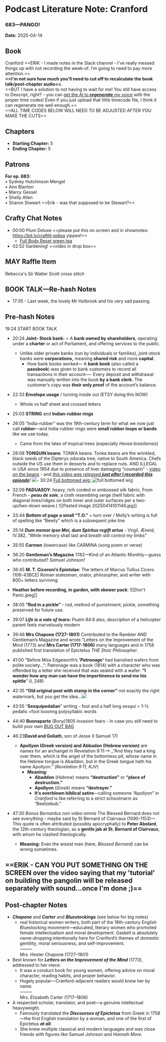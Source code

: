 
# Podcast Literature Note: Cranford
### 683—PANGO!

**Date:** 2025-04-14

## Book
Cranford ==ERIK - I made notes in the Slack channel - I've really messed things up with not recording the week-of. I'm going to need to pay more attention.==    
**==I'm not sure how much you'll need to cut off to recalculate the book talk/post-chapter audio==**.    
==BUT I have a solution to not having to wait for me! You still have access to Descript, right? - you can [get the AI to ***regenerate*** my voice](https://www.youtube.com/watch?v=866wu6ux_2M) with the proper time codes! Even if you just upload that little timecode file, I think it can regenerate me well enough.==    
==ALL TIME CODES BELOW WILL NEED TO BE ADJUSTED AFTER YOU MAKE THE CUTS==

## Chapters
- **Starting Chapter:** 5
- **Ending Chapter:** 5

## Patrons
**For ep. 683:**  
• Sydney Hutchinson Mengel  
• Ann Blanton  
• Marcy Gessel  
• Shelly Allen  
• Sharon Stweart ==Erik - was that supposed to be Stewart?==
## Crafty Chat Notes
- 00:00 Plum Deluxe ==please put this on screen and in shownotes:  https://bit.ly/craftlit-pdtea yippee!==
	- [Full Body Reset green tea](https://www.blackthornmercantile.com/product/plum-deluxe-tea-full-body-reset-lemon-ginger-green-tea/4115?cp=true&sa=false&sbp=true&q=false&category_id=3O7O27XQAWJUMSSARXKEHC2G&srsltid=AfmBOorxohWXmlOMm7Bq2dfd_vbrDvBhXGF-vLrfUQsduWsXfYPn2vS2)
- 02:52 Gardening! ==video in drop box==
## MAY Raffle Item
Rebecca's Sir Walter Scott cross stitch

## BOOK TALK—Re-hash Notes
- 17:35 - Last week, the lovely Mr Holbrook and his very sad passing. 
## Pre-hash Notes
19:24 START BOOK TALK
- 20:24 **Joint- Stock bank:** > A **bank owned by shareholders**, operating under a **charter** or act of Parliament, and offering services to the public. 
	- Unlike older private banks (run by individuals or families), joint-stock banks were **corporations,** meaning **shared risk** and more **capital**.     
		- How bank books worked— A **bank book** (also called a **passbook**) was given to bank customers to record all transactions in their account—- Every deposit and withdrawal was manually written into the book **by a bank clerk.** The customer’s copy was **their only proof** of the account’s balance.
- 22:33 **Envelope usage** / turning inside out (ETSY doing this NOW)
	- Whole vs half sheet and crossed letters
- 25:03 **STRING** and **Indian-rubber rings**     
- 26:05 “India-rubber” was the 19th-century term for what we now just call **rubber**—and India-rubber _rings_ were **small rubber loops or bands** like we use today.     
	- Came from the latex of tropical trees (especially _Hevea brasiliensis_)     
- 28:08 **TONQUIN beans**: TONKA beans: Tonka beans are the wrinkled, black seeds of the Dipteryx odorata tree, native to South America. Chefs outside the US use them in desserts and to replace nuts. AND ILLEGAL in USA since 1954 due to presence of liver damaging “coumarin” - [video on the beans](https://www.youtube.com/watch?v=392UXLR-TWs) - and *[this video was released **just after I recorded this episode**](https://youtu.be/tgHEMFM6KY4?si=lJmaYpKvnYM9bgOA)!*
![](https://produits.bienmanger.com/37572-2w0h0_Whole_Tonka_Beans.jpg)- 30:24 [Full bottomed wig:](https://museums.fivecolleges.edu/detail.php?museum=&t=objects&type=all&f=&s=the+past&record=771)
![full bottomed wig](./media/Full-bottomed-wig.png)

- 32:09 **PADUASOY**: heavy, rich corded or embossed silk fabric, From French - ***peau de soie***, a cloth resembling serge (twill fabric with diagonal lines/ridges on both inner and outer surfaces per a two-up/two-down weave.)
![[Pasted image 20250414101146.jpg]] 
- 33:44 **Bottom of page a small “T.O.”** = turn over / Molly’s writing is full of spelling like “Bewty” which is a subsequent joke line
- 35:14 ***Dum memor ipse Mei, dum Spiritus regift artus*** - Virgil, Æneid, IV.382, “While memory shall last and breath still control my limbs”
- 35:55 **Carmen** (lowercase) like CARMINA (song poem or verse)
- 36:20 **Gentleman’s Magazine** 1782—Kind of an Atlantic Monthly—guess who contributed? *Samuel Johnson!*
- 36:45 **M. T. Ciceroni’s Epistolae**: The letters of Marcus Tullius Cicero (106-43BCE) Roman statesman, orator, philosopher, and writer with 800+ letters surviving
- **Heather before recording, in garden, with skewer pack**:
![[Don't Panic.jpeg]] 
- 38:05 **“Rod in a pickle”** - rod, method of punishment; pickle, something preserved for future use. 
- 39:07 ***Life is a vale of tears:*** Psalm 84:6 also, description of a helicopter parent feels marvelously modern 
- 39:46 **Mrs Chapone (1727-1801)** Contributed to the Rambler AND Gentleman’s Magazine and wrote “Letters on the Improvement of the Mind (1773) and **Mrs Carter (1717-1806)** many languages and in 1758 published first translation of Epictetus *THE Stoic Philosopher*.
- 41:00 "Before Miss Edgeworth’s ***'Patronage'*** had banished wafers from polite society...”: Patronage was a book (1814) with a character who was offended by a letter she received that was sealed with a wafer: **“I wonder how any man can have the impertinence to send me his spittle**” (I, 248) 
- 42:35 **“Old original post with stamp in the corner”** not exactly the right watermark, but you get the idea...![](https://nycroblog.com/wp-content/uploads/2023/03/zqm-i-28-6-brittania.jpg?w=768)
- 43:55 “**Sesquipedalian**” writing - foot and a half long _sesqui_ = 1-½ pedalis =foot looonng polysyllabic words
- 44:40 **Buonaparte** (Bony)1805 invasion fears - In case you still need to build your own [BUG OUT BAG](https://www.youtube.com/watch?v=po5CitQHdGg&ab_channel=Pam%27sPOV)
- 46:23**David and Goliath**, son of Jesse (I Samuel 17)
	- **Apollyon (Greek version) and Abbadon (Hebrew version)** are names for an archangel In Revelation 9:11—> _“And they had a king over them, which is the angel of the bottomless pit, whose name in the Hebrew tongue is Abaddon, but in the Greek tongue hath his name Apollyon.” (_Revelation 9:11, KJV_)
		- **Meaning:**
			- **Abaddon** (_Hebrew_) means **“destruction”** or **“place of destruction.”**
			- **Apollyon** (_Greek_) means **“destroyer.”**
			- **It’s overblown biblical satire**—calling someone “Apollyon” in _Cranford_ is like referring to a strict schoolmarm as “Beelzebub.”
- 47:30 *Bonus Bernardus non video omnia* The Blessed Bernard does not see everything - maybe said by St Bernard of Clairvaux (1090-1153)— This quote is often attributed (possibly apocryphally) to **Peter Abelard**, the 12th-century theologian, as a **gentle jab at St. Bernard of Clairvaux**, with whom he clashed theologically.
	- **Meaning:** Even the wisest man (here, _Blessed Bernard_) can be wrong sometimes.

## ==ERIK - CAN YOU PUT SOMETHING ON THE SCREEN over the video saying that my 'tutorial' on building the pangolin will be released separately with sound...once I'm done ;)==
## Post-chapter Notes
- ***Chapone*** and ***Carter*** and ***Bluestockings*** (see below for big notes)
	- real historical women writers, both part of the 18th-century English Bluestocking movement—educated, literary women who promoted female intellectualism and moral development. Gaskell is absolutely name-dropping intentionally here for Cranford’s themes of domestic gentility, moral seriousness, and self-improvement.     
⸻    
Mrs. Hester Chapone (1727–1801)     
- Best known for ***Letters on the Improvement of the Mind*** (1773), addressed to her niece.
	- It was a conduct book for young women, offering advice on moral character, reading habits, and proper behavior.
	- Hugely popular—Cranford-adjacent readers would know her by name.     
⸻    
Mrs. Elizabeth Carter (1717–1806)     
- A respected scholar, translator, and poet—a genuine intellectual heavyweight.
	- Famously translated the ***Discourses of Epictetus*** from Greek in 1758—the first English translation by a woman, and one of the first of Epictetus ***at all***.
	- She knew multiple classical and modern languages and was close friends with figures like Samuel Johnson and *Hannah More*.



  
